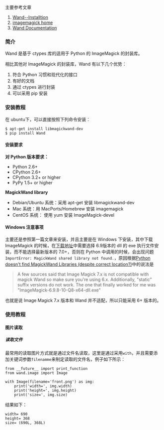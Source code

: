 
主要参考文章
1. [Wand--Installtion](http://docs.wand-py.org/en/0.4.2/guide/install.html)
2. [imagemagick home](http://www.imagemagick.org/script/index.php)
3. [Wand Documentation](http://docs.wand-py.org/en/0.4.4/)

### 简介

Wand 是基于 ctypes 库的适用于 Python 的 ImageMagick 的封装库。

相比其他对 ImageMagick 的封装库，Wand 有以下几个优势：

1. 符合 Python 习惯和现代化的接口
2. 有好的文档
3. 通过 ctypes 进行封装
4. 可以采用 pip 安装

### 安装教程

在 ubuntu下，可以直接按照下列命令安装：

```
$ apt-get install libmagickwand-dev
$ pip install Wand
```

#### 安装要求

**对 Python 版本要求：**
- Python 2.6+
- CPython 2.6+
- CPython 3.2+ or higher
- PyPy 1.5+ or higher

**MagickWand library**
- Debian/Ubuntu 系统：采用 apt-get 安装 libmagickwand-dev
- Mac 系统：用 MacPorts/Homebrew 安装 imagemagick
- CentOS 系统： 使用 yum 安装 ImageMagick-devel

#### Windows 注意事项

主要还是参照第一篇文章来安装，并且主要是在 Windows 下安装，其中下载 ImageMagick 的时候，在[下载地址](http://www.imagemagick.org/download/binaries/)中需要选择 6.9版本的 dll 的 exe 执行文件安装，而不能选择最新版本的 7.0+，否则在 Python 中调用的时候，会出现问题`ImportError: MagickWand shared library not found.`，原因根据[Python doesn't find MagickWand Libraries (despite correct location?)](https://stackoverflow.com/questions/25003117/python-doesnt-find-magickwand-libraries-despite-correct-location)中的说法是

> A few sources said that Image Magick 7.x is not compatible with magick Wand so make sure you're using 6.x. Additionally, "static" suffix versions do not work. The one that finally worked for me was "ImageMagick-6.9.8-10-Q8-x64-dll.exe"

也就是说  Image Magick 7.x 版本和 Wand 并不适配，所以只能采用 6+ 版本的。

### 使用教程

#### 图片读取

##### 读取文件

最常用的读取图片方式就是通过文件名读取，这里是通过采用`with`，并且需要添加关键词参数`filenamme`来制定读取的文件名，例子如下所示：

```
from __future__ import print_function
from wand.image import Image

with Image(filename='front.png') as img:
    print('width=', img.width)
    print('height=', img.height)
    print('size=', img.size)
```
结果如下：

```
width= 690
height= 368
size= (690L, 368L)
```




